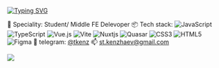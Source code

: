 [![Typing SVG](https://readme-typing-svg.herokuapp.com?font=Rubik+&duration=3000&pause=30000&color=A7DBF7&background=47FF7600&multiline=true&random=false&width=700&lines=Hi+there+%2C+I'm+Timur+-+FE+Developer+from+Saint-Petersburg+%F0%9F%8C%86)](https://git.io/typing-svg)

👷 Speciality: Student/ Middle FE Delevoper
📦 Tech stack: ![JavaScript](https://img.shields.io/badge/javascript-%23323330.svg?style=for-the-badge&logo=javascript&logoColor=%23F7DF1E) ![TypeScript](https://img.shields.io/badge/typescript-%23007ACC.svg?style=for-the-badge&logo=typescript&logoColor=white) ![Vue.js](https://img.shields.io/badge/vuejs-%2335495e.svg?style=for-the-badge&logo=vuedotjs&logoColor=%234FC08D) ![Vite](https://img.shields.io/badge/vite-%23646CFF.svg?style=for-the-badge&logo=vite&logoColor=white) ![Nuxtjs](https://img.shields.io/badge/Nuxt-002E3B?style=for-the-badge&logo=nuxtdotjs&logoColor=#00DC82) ![Quasar](https://img.shields.io/badge/Quasar-16B7FB?style=for-the-badge&logo=quasar&logoColor=black) ![CSS3](https://img.shields.io/badge/css3-%231572B6.svg?style=for-the-badge&logo=css3&logoColor=white) ![HTML5](https://img.shields.io/badge/html5-%23E34F26.svg?style=for-the-badge&logo=html5&logoColor=white) ![Figma](https://img.shields.io/badge/figma-%23F24E1E.svg?style=for-the-badge&logo=figma&logoColor=white)
💬 telegram: [@tkenz](https://telegram.me/tkenz)
📫 [st.kenzhaev@gmail.com](mailto:st.kenzhaev@gmail.com)

![](https://github-profile-summary-cards.vercel.app/api/cards/most-commit-language?username=springfil&theme=solarized_dark)
<!--
**springfil/springfil** is a ✨ _special_ ✨ repository because its `README.md` (this file) appears on your GitHub profile.

Here are some ideas to get you started:

- 🔭 I’m currently working on ...
- 🌱 I’m currently learning ...
- 👯 I’m looking to collaborate on ...
- 🤔 I’m looking for help with ...
- 💬 Ask me about ...
- 📫 How to reach me: ...
- 😄 Pronouns: ...
- ⚡ Fun fact: ...
-->
